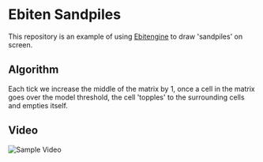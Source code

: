 # Ebiten Sandpiles
This repository is an example of using [Ebitengine](https://ebiten.org/) to draw 'sandpiles' on screen.

## Algorithm
Each tick we increase the middle of the matrix by 1, once a cell in the matrix goes over the model threshold, the cell 'topples' to the surrounding cells and empties itself.

## Video
![[Sample Video](https://streamable.com/5kjlil)](https://github.com/SHA65536/ebiten-sandpiles/blob/main/.github/Sample.png?raw=true)